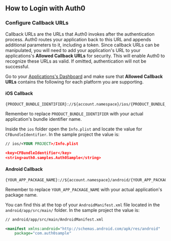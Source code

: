 ## How to Login with Auth0

### Configure Callback URLs

Callback URLs are the URLs that Auth0 invokes after the authentication process. Auth0 routes your application back to this URL and appends additional parameters to it, including a token. Since callback URLs can be manipulated, you will need to add your application's URL to your applications's **Allowed Callback URLs** for security. This will enable Auth0 to recognize these URLs as valid. If omitted, authentication will not be successful.

Go to your [Applications's Dashboard](${manage_url}/#/applications/${account.clientId}/settings) and make sure that **Allowed Callback URLs** contains the following for each platform you are supporting.

#### iOS Callback

```text
{PRODUCT_BUNDLE_IDENTIFIER}://${account.namespace}/ios/{PRODUCT_BUNDLE_IDENTIFIER}/callback
```

Remember to replace `PRODUCT_BUNDLE_IDENTIFIER` with your actual application's bundle identifier name.


Inside the `ios` folder open the `Info.plist` and locate the value for `CFBundleIdentifier`. In the sample project the value is:

```xml
// ios/<YOUR PROJECT>/Info.plist

<key>CFBundleIdentifier</key>
<string>auth0.samples.Auth0Sample</string>
```

#### Android Callback

```text
{YOUR_APP_PACKAGE_NAME}://${account.namespace}/android/{YOUR_APP_PACKAGE_NAME}/callback
```

Remember to replace `YOUR_APP_PACKAGE_NAME` with your actual application's package name.

You can find this at the top of your `AndroidManifest.xml` file located in the `android/app/src/main/` folder. In the sample project the value is:
```xml
// android/app/src/main/AndroidManifest.xml

<manifest xmlns:android="http://schemas.android.com/apk/res/android"
    package="com.auth0sample"
```
